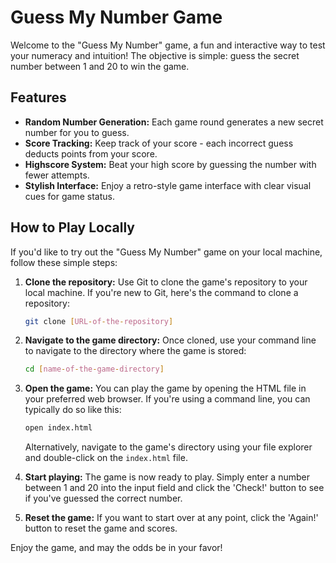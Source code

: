 # Guess My Number Game

Welcome to the "Guess My Number" game, a fun and interactive way to test your numeracy and intuition! The objective is simple: guess the secret number between 1 and 20 to win the game.

## Features

- **Random Number Generation:** Each game round generates a new secret number for you to guess.
- **Score Tracking:** Keep track of your score - each incorrect guess deducts points from your score.
- **Highscore System:** Beat your high score by guessing the number with fewer attempts.
- **Stylish Interface:** Enjoy a retro-style game interface with clear visual cues for game status.

## How to Play Locally

If you'd like to try out the "Guess My Number" game on your local machine, follow these simple steps:

1. **Clone the repository:**
   Use Git to clone the game's repository to your local machine. If you're new to Git, here's the command to clone a repository:

   ```sh
   git clone [URL-of-the-repository]
   ```

2. **Navigate to the game directory:**
   Once cloned, use your command line to navigate to the directory where the game is stored:

   ```sh
   cd [name-of-the-game-directory]
   ```

3. **Open the game:**
   You can play the game by opening the HTML file in your preferred web browser. If you're using a command line, you can typically do so like this:

   ```sh
   open index.html
   ```

   Alternatively, navigate to the game's directory using your file explorer and double-click on the `index.html` file.

4. **Start playing:**
   The game is now ready to play. Simply enter a number between 1 and 20 into the input field and click the 'Check!' button to see if you've guessed the correct number.

5. **Reset the game:**
   If you want to start over at any point, click the 'Again!' button to reset the game and scores.

Enjoy the game, and may the odds be in your favor!
